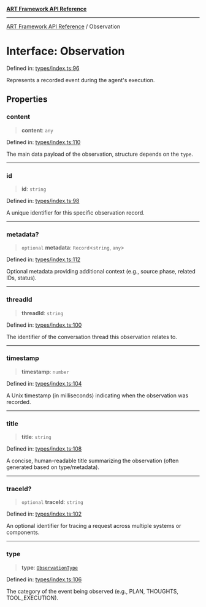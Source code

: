 [**ART Framework API Reference**](../README.md)

***

[ART Framework API Reference](../README.md) / Observation

# Interface: Observation

Defined in: [types/index.ts:96](https://github.com/hashangit/ART/blob/9aeffde50e4be3211a0a8aa9df0277bb227606b0/src/types/index.ts#L96)

Represents a recorded event during the agent's execution.

## Properties

### content

> **content**: `any`

Defined in: [types/index.ts:110](https://github.com/hashangit/ART/blob/9aeffde50e4be3211a0a8aa9df0277bb227606b0/src/types/index.ts#L110)

The main data payload of the observation, structure depends on the `type`.

***

### id

> **id**: `string`

Defined in: [types/index.ts:98](https://github.com/hashangit/ART/blob/9aeffde50e4be3211a0a8aa9df0277bb227606b0/src/types/index.ts#L98)

A unique identifier for this specific observation record.

***

### metadata?

> `optional` **metadata**: `Record`\<`string`, `any`\>

Defined in: [types/index.ts:112](https://github.com/hashangit/ART/blob/9aeffde50e4be3211a0a8aa9df0277bb227606b0/src/types/index.ts#L112)

Optional metadata providing additional context (e.g., source phase, related IDs, status).

***

### threadId

> **threadId**: `string`

Defined in: [types/index.ts:100](https://github.com/hashangit/ART/blob/9aeffde50e4be3211a0a8aa9df0277bb227606b0/src/types/index.ts#L100)

The identifier of the conversation thread this observation relates to.

***

### timestamp

> **timestamp**: `number`

Defined in: [types/index.ts:104](https://github.com/hashangit/ART/blob/9aeffde50e4be3211a0a8aa9df0277bb227606b0/src/types/index.ts#L104)

A Unix timestamp (in milliseconds) indicating when the observation was recorded.

***

### title

> **title**: `string`

Defined in: [types/index.ts:108](https://github.com/hashangit/ART/blob/9aeffde50e4be3211a0a8aa9df0277bb227606b0/src/types/index.ts#L108)

A concise, human-readable title summarizing the observation (often generated based on type/metadata).

***

### traceId?

> `optional` **traceId**: `string`

Defined in: [types/index.ts:102](https://github.com/hashangit/ART/blob/9aeffde50e4be3211a0a8aa9df0277bb227606b0/src/types/index.ts#L102)

An optional identifier for tracing a request across multiple systems or components.

***

### type

> **type**: [`ObservationType`](../enumerations/ObservationType.md)

Defined in: [types/index.ts:106](https://github.com/hashangit/ART/blob/9aeffde50e4be3211a0a8aa9df0277bb227606b0/src/types/index.ts#L106)

The category of the event being observed (e.g., PLAN, THOUGHTS, TOOL_EXECUTION).
